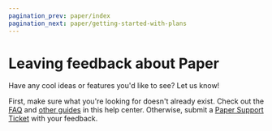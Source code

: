 ```yaml
---
pagination_prev: paper/index
pagination_next: paper/getting-started-with-plans
---
```


# Leaving feedback about Paper

Have any cool ideas or features you'd like to see? Let us know!

First, make sure what you're looking for doesn't already exist. Check out the [FAQ](./faq.md) and [other guides](./index.md) in this help center. Otherwise, submit a [Paper Support Ticket](https://forms.dilanxd.com/paper-support) with your feedback.
